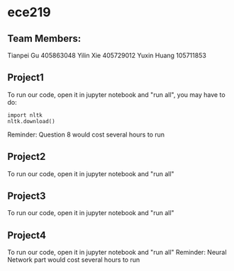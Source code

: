 # ece219
## Team Members:
Tianpei Gu 405863048
Yilin Xie 405729012
Yuxin Huang 105711853
## Project1

To run our code, open it in jupyter notebook and "run all", you may have to do:

```
import nltk
nltk.download()
```

Reminder: Question 8 would cost several hours to run

## Project2

To run our code, open it in jupyter notebook and "run all"

## Project3

To run our code, open it in jupyter notebook and "run all"

## Project4

To run our code, open it in jupyter notebook and "run all"
Reminder:  Neural Network part would cost several hours to run